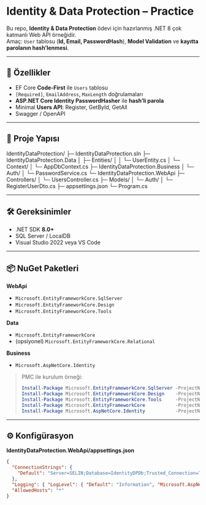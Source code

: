 # Identity & Data Protection – Practice

Bu repo, **Identity & Data Protection** ödevi için hazırlanmış .NET 8 çok katmanlı Web API örneğidir.  
Amaç: `User` tablosu (**Id, Email, PasswordHash**), **Model Validation** ve **kayıtta parolanın hash’lenmesi**.

---

## 🎯 Özellikler
- EF Core **Code-First** ile `Users` tablosu
- `[Required]`, `EmailAddress`, `MaxLength` doğrulamaları
- **ASP.NET Core Identity PasswordHasher** ile **hash’li parola**
- Minimal **Users API**: Register, GetById, GetAll
- Swagger / OpenAPI

---

## 🧱 Proje Yapısı
IdentityDataProtection/
├─ IdentityDataProtection.sln
├─ IdentityDataProtection.Data
│ ├─ Entities/
│ │ └─ UserEntity.cs
│ └─ Context/
│ └─ AppDbContext.cs
├─ IdentityDataProtection.Business
│ └─ Auth/
│ └─ PasswordService.cs
└─ IdentityDataProtection.WebApi
├─ Controllers/
│ └─ UsersController.cs
├─ Models/
│ └─ Auth/
│ └─ RegisterUserDto.cs
├─ appsettings.json
└─ Program.cs

---

## 🛠️ Gereksinimler
- .NET SDK **8.0+**
- SQL Server / LocalDB
- Visual Studio 2022 veya VS Code

---

## 📦 NuGet Paketleri

**WebApi**
- `Microsoft.EntityFrameworkCore.SqlServer`
- `Microsoft.EntityFrameworkCore.Design`
- `Microsoft.EntityFrameworkCore.Tools`

**Data**
- `Microsoft.EntityFrameworkCore`
- (opsiyonel) `Microsoft.EntityFrameworkCore.Relational`

**Business**
- `Microsoft.AspNetCore.Identity`

> PMC ile kurulum örneği:
> ```powershell
> Install-Package Microsoft.EntityFrameworkCore.SqlServer -ProjectName IdentityDataProtection.WebApi
> Install-Package Microsoft.EntityFrameworkCore.Design    -ProjectName IdentityDataProtection.WebApi
> Install-Package Microsoft.EntityFrameworkCore.Tools     -ProjectName IdentityDataProtection.WebApi
> Install-Package Microsoft.EntityFrameworkCore           -ProjectName IdentityDataProtection.Data
> Install-Package Microsoft.AspNetCore.Identity           -ProjectName IdentityDataProtection.Business
> ```

---

## ⚙️ Konfigürasyon

**IdentityDataProtection.WebApi/appsettings.json**
```json
{
  "ConnectionStrings": {
    "Default": "Server=SELIN;Database=IdentityDPDb;Trusted_Connection=True;TrustServerCertificate=True;"
  },
  "Logging": { "LogLevel": { "Default": "Information", "Microsoft.AspNetCore": "Warning" } },
  "AllowedHosts": "*"
}
